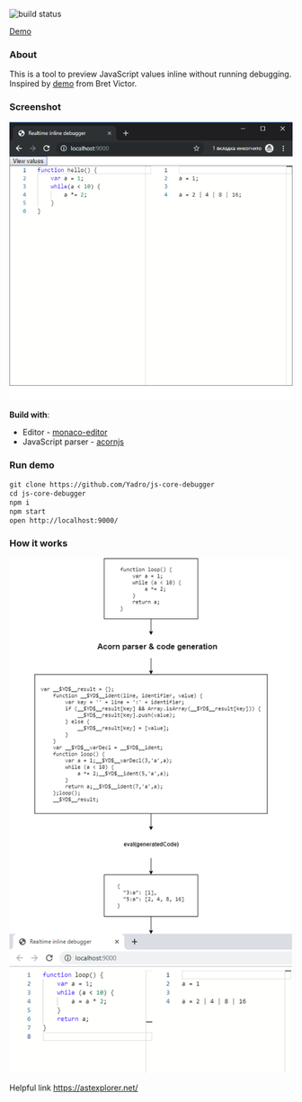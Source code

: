 ![build status](https://travis-ci.com/Yadro/js-core-debugger.svg?branch=master)

[Demo](http://jsdebug.surge.sh/)

### About
This is a tool to preview JavaScript values inline without running debugging. Inspired by [demo](https://www.youtube.com/watch?v=a-OyoVcbwWE) from Bret Victor.

### Screenshot
![screenshot](./assets/screenshot.png)

**Build with**:
* Editor - [monaco-editor](https://github.com/microsoft/monaco-editor)
* JavaScript parser - [acornjs](https://github.com/acornjs/acorn)

### Run demo
```
git clone https://github.com/Yadro/js-core-debugger
cd js-core-debugger
npm i
npm start
open http://localhost:9000/
```

### How it works
![description](./assets/how-it-works.png)

Helpful link https://astexplorer.net/


